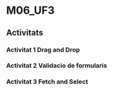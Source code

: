 # M06_UF3
## Activitats


### Activitat 1 Drag and Drop


### Activitat 2 Validacio de formularis


### Activitat 3 Fetch and Select
